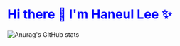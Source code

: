 <h1 style="color:blue;"> Hi there 👋 I'm Haneul Lee ✨ </h1>

![Anurag's GitHub stats](https://github-readme-stats.vercel.app/api?username=myNameIsHaneulLee&show_icons=true&theme=tokyonight)

<!--
**myNameIsHaneulLee/myNameIsHaneulLee** is a ✨ _special_ ✨ repository because its `README.md` (this file) appears on your GitHub profile.

Here are some ideas to get you started:

- 🔭 I’m currently working on ...
- 🌱 I’m currently learning ...
- 👯 I’m looking to collaborate on ...
- 🤔 I’m looking for help with ...
- 💬 Ask me about ...
- 📫 How to reach me: ...
- 😄 Pronouns: ...
- ⚡ Fun fact: ...
-->

